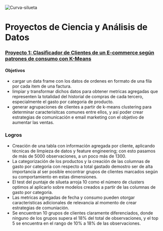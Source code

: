 ![Curva-silueta](https://user-images.githubusercontent.com/78557164/124689286-dcc40e00-de9d-11eb-9b38-7272360d6301.png)
# Proyectos de Ciencia y Análisis de Datos

### [Proyecto 1: Clasificador de Clientes de un E-commerce según patrones de consumo con K-Means](https://github.com/parrac22/clasificador-clientes-ecommerce)
#### Objetivos
* cargar un data frame con los datos de ordenes en formato de una fila por cada item de una factura.
* limpiar y transformar dichos datos para obtener metricas agregadas que representen la totalidad del historial de compras de cada tercero, especialmente el gasto por categoria de producto.
* generar agrupaciones de clientes a partir de k-means clustering para determinar caracterisitcas comunes entre ellos, y así poder crear estrategias de comunicación e email marketing con el objetivo de aumentar las ventas.

### Logros
* Creación de una tabla con información agregada por cliente, aplicando técnicas de limpieza de datos y feature engineering; con esto pasamos de más de 5000 observaciones, a un poco más de 1300.
* La categorización de los productos y la creación de las columnas de gasto por categoria con respecto a total gastado demostro ser de alta importancia al ser posible encontrar grupos de clientes marcados según su comportamiento en estas dimensiones.
* El test del puntaje de silueta arroja 10 como el número de clusters optimos al aplicarlo sobre modelos creados a partir de las columnas de gasto por categoria.
* Las metricas agregadas de fecha y consumo pueden otorgar caracteristicas adicionales de relevancia al momento de crear estrategias de comuniación.
* Se encuentran 10 grupos de clientes claramente diferenciados, donde ninguno de los grupos supera el 18% del total de observaciones, y el top 5 se encuentra en el rango de 10% a 18% de las observaciones.



